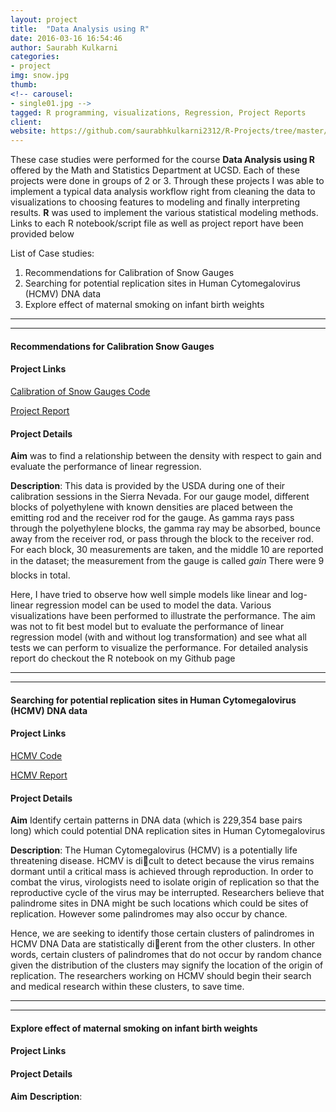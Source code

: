 ```yaml
---
layout: project
title:  "Data Analysis using R"
date: 2016-03-16 16:54:46
author: Saurabh Kulkarni
categories:
- project
img: snow.jpg
thumb: 
<!-- carousel: 
- single01.jpg -->
tagged: R programming, visualizations, Regression, Project Reports
client: 
website: https://github.com/saurabhkulkarni2312/R-Projects/tree/master/Calibrating-Snow-Gauges-Regression
---
```

These case studies were performed for the course **Data Analysis using R** offered by the Math and Statistics Department at UCSD. 
Each of these projects were done in groups of 2 or 3. Through these projects I was able to implement a typical data analysis workflow 
right from cleaning the data to visualizations to choosing features to modeling and finally interpreting results.
**R** was used to implement the various statistical modeling methods. Links to each R notebook/script file as well as project report have been 
provided below

List of Case studies:

1. Recommendations for Calibration of Snow Gauges
2. Searching for potential replication sites in Human Cytomegalovirus (HCMV) DNA data
3. Explore effect of maternal smoking on infant birth weights

---

---

#### Recommendations for Calibration Snow Gauges
#### Project Links
[Calibration of Snow Gauges Code](../assets/writeups/Recommendations-for-calibrating-gauges.html)

[Project Report](../assets/writeups/Snow-Gauge-Report.pdf)

#### Project Details
**Aim** was to find a relationship between the density with respect to gain and evaluate the performance of linear regression.

**Description**: This data is provided by the USDA during one of their calibration sessions in the Sierra Nevada. For our gauge model, different blocks of polyethylene with known densities are placed between the emitting rod and the receiver rod for the gauge. As gamma rays pass through the polyethylene blocks, the gamma ray may be absorbed, bounce away from the receiver rod, or pass through the block to the receiver rod. For each block, 30 measurements are taken, and the middle 10 are reported in the dataset; the measurement from the gauge is called *gain* There were 9 blocks in total.

Here, I have tried to observe how well simple models like linear and log-linear regression model can be used to model the data. Various visualizations have been performed to illustrate the performance.
The aim was not to fit best model but to evaluate the performance of linear regression model (with and without log transformation) and see what all tests we can perform to visualize the performance. For detailed analysis report do checkout the R notebook on my Github page

---

___

#### Searching for potential replication sites in Human Cytomegalovirus (HCMV) DNA data
#### Project Links
[HCMV Code](../assets/writeups/HCMV.html)

[HCMV Report](../assets/writeups/HCMV-Report.pdf)

#### Project Details
**Aim** 
Identify certain patterns in DNA data (which is 229,354 base pairs long) which could potential DNA replication sites in Human Cytomegalovirus

**Description**: 
The Human Cytomegalovirus (HCMV) is a potentially life threatening disease. HCMV is dicult to detect because the virus remains dormant until a critical
mass is achieved through reproduction. In order to combat the virus, virologists need to isolate origin of replication so that the reproductive cycle of the virus may be interrupted. 
Researchers believe that palindrome sites in DNA might be such locations which could be sites of replication. However some palindromes may also occur by chance.

Hence, we are seeking to identify those certain clusters of palindromes in HCMV DNA Data are statistically dierent from the other
clusters. In other words, certain clusters of palindromes that do not occur by random chance given the
distribution of the clusters may signify the location of the origin of replication. The researchers working on HCMV should begin their search and medical research within these clusters, to save time.

---

___

#### Explore effect of maternal smoking on infant birth weights
#### Project Links

#### Project Details
**Aim** 
**Description**: 
